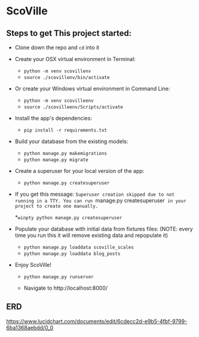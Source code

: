 # ScoVille

## Steps to get This project started:

* Clone down the repo and `cd` into it

* Create your OSX virtual environment in Terminal:

  * `python -m venv scovillenv`
  * `source ./scovillenv/bin/activate`

* Or create your Windows virtual environment in Command Line:

  * `python -m venv scovilleenv`
  * `source ./scovilleenv/Scripts/activate`

* Install the app's dependencies:

  * `pip install -r requirements.txt`

* Build your database from the existing models:

  * `python manage.py makemigrations`
  * `python manage.py migrate`

* Create a superuser for your local version of the app:

  * `python manage.py createsuperuser`
* If you get this message: `Superuser creation skipped due to not running in a TTY. You can run `manage.py createsuperuser` in your project to create one manually.`

  *`winpty python manage.py createsuperuser`

* Populate your database with initial data from fixtures files: (NOTE: every time you run this it will remove existing data and repopulate it) 

  * `python manage.py loaddata scoville_scales`
  * `python manage.py loaddata blog_posts`

* Enjoy ScoVille!

  * `python manage.py runserver`
  
  * Navigate to http://localhost:8000/


## ERD

https://www.lucidchart.com/documents/edit/6cdecc2d-e9b5-4fbf-9799-6ba1368aebdd/0_0
